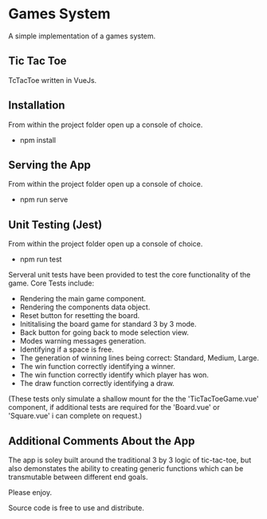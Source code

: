 # Games System

A simple implementation of a games system.

## Tic Tac Toe

TcTacToe written in VueJs.

## Installation
From within the project folder open up a console of choice.
- npm install

## Serving the App
From within the project folder open up a console of choice.
- npm run serve

## Unit Testing (Jest)
From within the project folder open up a console of choice.
- npm run test 

Serveral unit tests have been provided to test the core functionality of the game.
Core Tests include:
- Rendering the main game component.
- Rendering the components data object.
- Reset button for resetting the board.
- Inititalising the board game for standard 3 by 3 mode.
- Back button for going back to mode selection view.
- Modes warning messages generation.
- Identifying if a space is free.
- The generation of winning lines being correct: Standard, Medium, Large.
- The win function correctly identifying a winner.
- The win function correctly identify which player has won.
- The draw function correctly identifying a draw.

(These tests only simulate a shallow mount for the the 'TicTacToeGame.vue' component, if additional tests are required for the 'Board.vue' or 'Square.vue' i can complete on request.)

## Additional Comments About the App
The app is soley built around the traditional 3 by 3 logic of tic-tac-toe, but also demonstates the ability to creating generic functions which can be transmutable between different end goals.

Please enjoy.

Source code is free to use and distribute.
